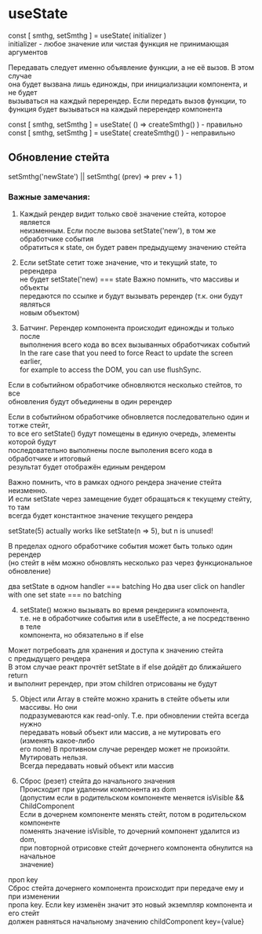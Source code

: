 # useState

const [ smthg, setSmthg ] = useState( initializer )  
initializer - любое значение или чистая функция не принимающая аргументов  

Передавать следует именно объявление функции, а не её вызов. В этом случае  
она будет вызвана лишь единожды, при инициализации компонента, и не будет  
вызываться на каждый перерендер. Если передать вызов функции, то функция будет  вызываться на каждый перерендер компонента  

const [ smthg, setSmthg ] = useState( () => createSmthg()  ) - правильно  
const [ smthg, setSmthg ] = useState(  createSmthg()  ) - неправильно  

## Обновление стейта

setSmthg('newState')   ||   setSmthg( (prev) => prev + 1  )  

### Важные замечания:

1. Каждый рендер видит только своё значение стейта, которое является  
неизменным. Если после вызова setState('new'), в том же обработчике события  
обратиться к state, он будет равен предыдущему значению стейта  

2. Если setState сетит тоже значение, что и текущий state, то ререндера  
не будет setState('new) === state Важно помнить, что массивы и объекты  
передаются по ссылке и будут вызывать ререндер (т.к. они будут являться  
новым объектом)  

3. Батчинг. Ререндер компонента происходит единожды и только после  
выполнения всего кода во всех вызыванных обработчиках событий  
In the rare case that you need to force React to update the screen earlier,  
for example to access the DOM, you can use flushSync.  

Если в событийном обработчике обновляются несколько стейтов, то все  
обновления будут объединены в один ререндер  

Если в событийном обработчике обновляется последовательно один и тотже стейт,  
то все его setState() будут помещены в единую очередь, элементы которой будут  
последовательно выполнены после выполения всего кода в обработчике и итоговый  
результат будет отображён единым рендером  

Важно помнить, что в рамках одного рендера значение стейта неизменно.  
И если setState через замещение будет обращаться к текущему стейту, то там  
всегда будет константное значение текущего рендера  

setState(5) actually works like setState(n => 5), but n is unused!  

В пределах одного обработчике события может быть только один ререндер  
(но стейт в нём можно обновлять несколько раз через функциональное обновление)  

два setState в одном handler === batching Но два user click on handler  
with one set state === no batching  

4. setState() можно вызывать во время рендеринга компонента,  
т.е. не в обработчике события или в useEffectе, а не посредственно в теле  
компонента, но обязательно в if else  

Может потребовать для хранения и доступа к значению стейта  
с предыдущего рендера  
В этом случае реакт прочтёт setState в if else дойдёт до ближайшего return  
и выполнит ререндер, при этом children отрисованы не будут  

5. Object или Array в стейте можно хранить в стейте объеты или массивы. Но они  
подразумеваются как read-only. Т.е. при обновлении стейта всегда нужно  
передавать новый объект или массив, а не мутировать его (изменять какое-либо  
его поле) В противном случае ререндер может не произойти. Мутировать нельзя.  
Всегда передавать новый объект или массив  

6. Сброс (резет) стейта до начального значения  
Происходит при удалении компонента из dom  
(допустим если в родительском компоненте меняется isVisible && ChildComponent  
Если в дочернем компоненте менять стейт, потом в родительском компоненте  
поменять значение isVisible, то дочерний компонент удалится из dom,  
при повторной отрисовке стейт дочернего компонента обнулится на начальное  
значение)  

проп key  
Сброс стейта дочернего компонента происходит при передаче ему и при изменении  
пропа key. Если key изменён значит это новый экземпляр компонента и его стейт  
должен равняться начальному значению childComponent key={value}  
